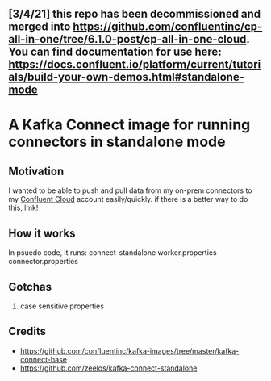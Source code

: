 ## [3/4/21] this repo has been decommissioned and merged into https://github.com/confluentinc/cp-all-in-one/tree/6.1.0-post/cp-all-in-one-cloud. You can find documentation for use here: https://docs.confluent.io/platform/current/tutorials/build-your-own-demos.html#standalone-mode

# A Kafka Connect image for running connectors in standalone mode
## Motivation
I wanted to be able to push and pull data from my on-prem connectors to my [Confluent Cloud](https://confluent.cloud/) account easily/quickly. if there is a better way to do this, lmk!

## How it works
In psuedo code, it runs: 
connect-standalone worker.properties connector.properties 

## Gotchas
1. case sensitive properties

## Credits
* https://github.com/confluentinc/kafka-images/tree/master/kafka-connect-base
* https://github.com/zeelos/kafka-connect-standalone
